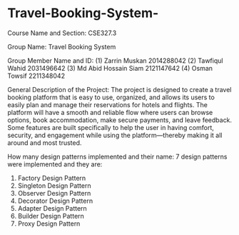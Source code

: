 # Travel-Booking-System-

Course Name and Section: CSE327.3

Group Name: Travel Booking System 

Group Member Name and ID:
    (1)  Zarrin Muskan          2014288042
    (2)  Tawfiqul Wahid         2031496642
    (3)  Md Abid Hossain Siam   2121147642
    (4)  Osman Towsif           2211348042
     
General Description of the Project: The project is designed to create a travel booking platform that is easy to use, organized, and allows its users to easily plan and manage their reservations for hotels and flights. The platform will have a smooth and reliable flow where users can browse options, book accommodation, make secure payments, and 
leave feedback. Some features are built specifically to help the user in having comfort, security, and engagement while using the platform—thereby making it all around and most trusted.  

How many design patterns implemented and their name: 
7 design patterns were implemented and they are: 
   1. Factory Design Pattern 
   2. Singleton Design Pattern
   3. Observer Design Pattern
   4. Decorator Design Pattern
   5. Adapter Design Pattern
   6. Builder Design Pattern
   7. Proxy Design Pattern 
  
